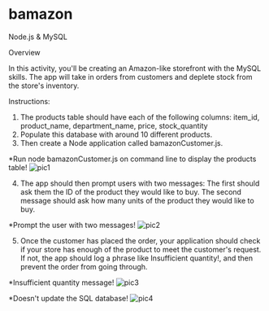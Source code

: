 # bamazon
Node.js & MySQL

Overview

In this activity, you'll be creating an Amazon-like storefront with the MySQL skills. The app will take in orders from customers and deplete stock from the store's inventory.

Instructions:
1. The products table should have each of the following columns: item_id, product_name, department_name, price, stock_quantity 
2. Populate this database with around 10 different products.
3. Then create a Node application called bamazonCustomer.js.

*Run node bamazonCustomer.js on command line to display the products table!
![pic1](https://user-images.githubusercontent.com/39958690/46326726-32bc4680-c5cc-11e8-8a99-eea3af7bae41.JPG)

4. The app should then prompt users with two messages: The first should ask them the ID of the product they would like to buy. The second message should ask how many units of the product they would like to buy.

*Prompt the user with two messages!
![pic2](https://user-images.githubusercontent.com/39958690/46326754-4c5d8e00-c5cc-11e8-813f-8964ffa7d841.JPG)

5. Once the customer has placed the order, your application should check if your store has enough of the product to meet the customer's request. If not, the app should log a phrase like Insufficient quantity!, and then prevent the order from going through.

*Insufficient quantity message!
![pic3](https://user-images.githubusercontent.com/39958690/46326769-64cda880-c5cc-11e8-8512-0aa0c1a416e0.JPG)

*Doesn't update the SQL database!
![pic4](https://user-images.githubusercontent.com/39958690/46326442-ba08ba80-c5ca-11e8-925c-1cbff6e0d24d.JPG)







